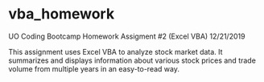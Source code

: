 # vba_homework
UO Coding Bootcamp Homework Assigment #2 (Excel VBA)
12/21/2019

This assignment uses Excel VBA to analyze stock market data. It summarizes and displays information about various stock prices and trade volume from multiple years in an easy-to-read way.